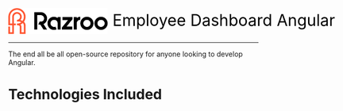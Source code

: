<span>
  <a>
    <img alt="Razroo Logo" src="apps/employee-dashboard/src/assets/razroo-logo.png" width="200" />  
  </a>
  <span style="position:absolute; font-size:32px; padding-left:10px;margin-top:5px; color: #000000">Employee Dashboard Angular</span>
</span> 

<hr>

The end all be all open-source repository for anyone looking to develop Angular. 

# Technologies Included 

# 
